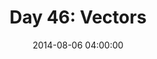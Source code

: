 ---
permalink: /jekyll/update/2014/08/06/day46
redirect_to: http://arounddh.elotroalex.com/jekyll/update/2014/08/06/day46
layout: base_redirect
title:  "Day 46: Vectors"
date:   2014-08-06 04:00:00
categories: jekyll update
---